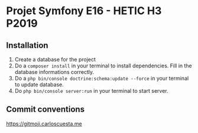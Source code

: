 # Projet Symfony E16 - HETIC H3 P2019

## Installation
1. Create a database for the project
2. Do a `composer install` in your terminal to install dependencies. Fill in the database informations correctly.
3. Do a `php bin/console doctrine:schema:update --force` in your terminal to update database.
4. Do `php bin/console server:run` in your terminal to start server.

## Commit conventions
https://gitmoji.carloscuesta.me
